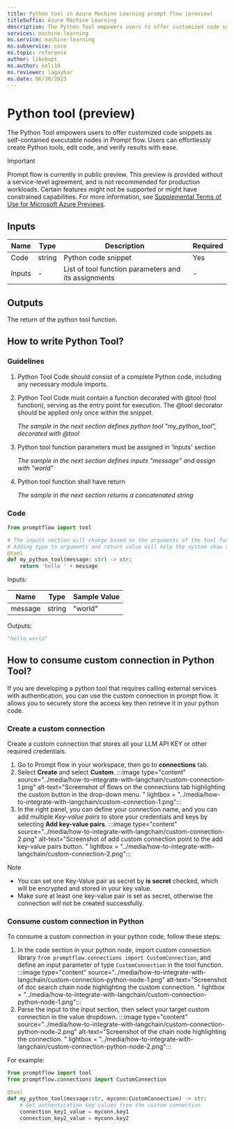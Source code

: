 ```yaml
---
title: Python tool in Azure Machine Learning prompt flow (preview)
titleSuffix: Azure Machine Learning
description: The Python Tool empowers users to offer customized code snippets as self-contained executable nodes in Prompt flow.
services: machine-learning
ms.service: machine-learning
ms.subservice: core
ms.topic: reference
author: likebupt
ms.author: keli19
ms.reviewer: lagayhar
ms.date: 06/30/2023
---
```


# Python tool (preview)

The Python Tool empowers users to offer customized code snippets as self-contained executable nodes in Prompt flow. Users can effortlessly create Python tools, edit code, and verify results with ease.

> [!IMPORTANT]
> Prompt flow is currently in public preview. This preview is provided without a service-level agreement, and is not recommended for production workloads. Certain features might not be supported or might have constrained capabilities.
> For more information, see [Supplemental Terms of Use for Microsoft Azure Previews](https://azure.microsoft.com/support/legal/preview-supplemental-terms/).

## Inputs

| Name   | Type   | Description                                          | Required |
|--------|--------|------------------------------------------------------|---------|
| Code   | string | Python code snippet                                  | Yes     |
| Inputs | -      | List of tool function parameters and its assignments | -       |

## Outputs

The return of the python tool function.

## How to write Python Tool?

### Guidelines

1. Python Tool Code should consist of a complete Python code, including any necessary module imports.

2. Python Tool Code must contain a function decorated with @tool (tool function), serving as the entry point for execution. The @tool decorator should be applied only once within the snippet.

   *The sample in the next section defines python tool "my_python_tool", decorated with @tool*

3. Python tool function parameters must be assigned in 'Inputs' section

    *The sample in the next section defines inputs "message" and assign with "world"*

4. Python tool function shall have return

    *The sample in the next section returns a concatenated string*

### Code

```python
from promptflow import tool

# The inputs section will change based on the arguments of the tool function, after you save the code
# Adding type to arguments and return value will help the system show the types properly
@tool
def my_python_tool(message: str) -> str:
    return 'hello ' + message

```

Inputs:

| Name    | Type   | Sample Value |
|---------|--------|--------------|
| message | string | "world"      |

Outputs:

```python
"hello world"
```


## How to consume custom connection in Python Tool?

If you are developing a python tool that requires calling external services with authentication, you can use the custom connection in prompt flow. It allows you to securely store the access key then retrieve it in your python code.

### Create a custom connection

Create a custom connection that stores all your LLM API KEY or other required credentials.

1. Go to Prompt flow in your workspace, then go to **connections** tab.
2. Select **Create** and select **Custom**.
    :::image type="content" source="../media/how-to-integrate-with-langchain/custom-connection-1.png" alt-text="Screenshot of flows on the connections tab highlighting the custom button in the drop-down menu. " lightbox = "../media/how-to-integrate-with-langchain/custom-connection-1.png":::
1. In the right panel, you can define your connection name, and you can add multiple *Key-value pairs* to store your credentials and keys by selecting **Add key-value pairs**.
    :::image type="content" source="../media/how-to-integrate-with-langchain/custom-connection-2.png" alt-text="Screenshot of add custom connection point to the add key-value pairs button. " lightbox = "../media/how-to-integrate-with-langchain/custom-connection-2.png":::

> [!NOTE]
> - You can set one Key-Value pair as secret by **is secret** checked, which will be encrypted and stored in your key value.
> - Make sure at least one key-value pair is set as secret, otherwise the connection will not be created successfully.


### Consume custom connection in Python

To consume a custom connection in your python code, follow these steps:

1. In the code section in your python node, import custom connection library `from promptflow.connections import CustomConnection`, and define an input parameter of type `CustomConnection` in the tool function.
    :::image type="content" source="../media/how-to-integrate-with-langchain/custom-connection-python-node-1.png" alt-text="Screenshot of doc search chain node highlighting the custom connection. " lightbox = "../media/how-to-integrate-with-langchain/custom-connection-python-node-1.png":::
1. Parse the input to the input section, then select your target custom connection in the value dropdown.
    :::image type="content" source="../media/how-to-integrate-with-langchain/custom-connection-python-node-2.png" alt-text="Screenshot of the chain node highlighting the connection. " lightbox = "../media/how-to-integrate-with-langchain/custom-connection-python-node-2.png":::

For example:

```python
from promptflow import tool
from promptflow.connections import CustomConnection

@tool
def my_python_tool(message:str, myconn:CustomConnection) -> str:
    # Get authentication key-values from the custom connection
    connection_key1_value = myconn.key1
    connection_key2_value = myconn.key2
```
